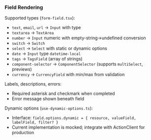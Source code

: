 ### Field Rendering

Supported types (`form-field.tsx`):
- `text`, `email`, `url` → `Input` with type
- `textarea` → `TextArea`
- `number` → `Input` numeric with empty-string→undefined conversion
- `switch` → `Switch`
- `select` → `Select` with static or dynamic options
- `date` → `Input` type `datetime-local`
- `tags` → `TagsField` (array of strings)
- `component-selector` → `ComponentSelector` (supports `multiSelect`, previews)
- `currency` → `CurrencyField` with min/max from validation

Labels, descriptions, errors:
- Required asterisk and checkmark when completed
- Error message shown beneath field

Dynamic options (`use-dynamic-options.ts`):
- Interface: `field.options.dynamic = { resource, valueField, labelField, filter? }`
- Current implementation is mocked; integrate with ActionClient for production


